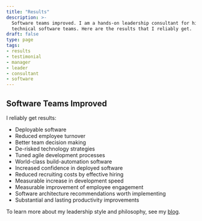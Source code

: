 ```yaml
---
title: "Results"
description: >-
  Software teams improved. I am a hands-on leadership consultant for highly
  technical software teams. Here are the results that I reliably get.
draft: false
type: page
tags:
- results
- testimonial
- manager
- leader
- consultant
- software
---
```


## Software Teams Improved

I reliably get results:

- Deployable software
- Reduced employee turnover
- Better team decision making
- De-risked technology strategies
- Tuned agile development processes
- World-class build-automation software
- Increased confidence in deployed software
- Reduced recruiting costs by effective hiring
- Measurable increase in development speed
- Measurable improvement of employee engagement
- Software architecture recommendations worth implementing
- Substantial and lasting productivity improvements

To learn more about my leadership style and philosophy, see my
[blog](/blog/).
